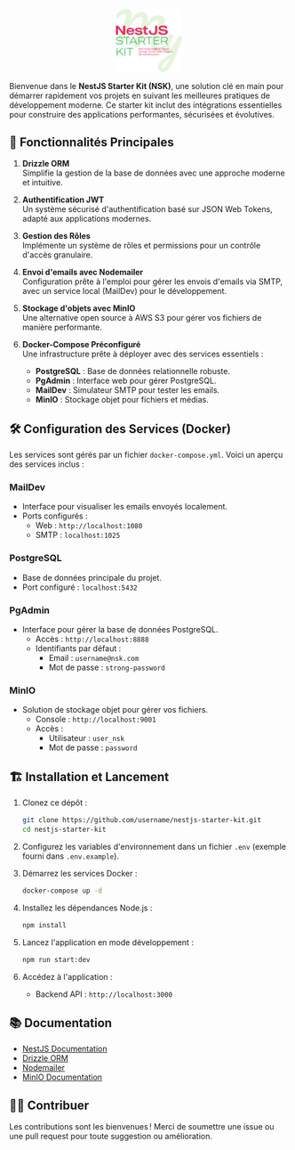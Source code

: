
<p align="center">
  <a href="http://nestjs.com/" target="blank"><img src="nsk.svg" width="120" alt="Nest Logo" /></a>
</p>

Bienvenue dans le **NestJS Starter Kit (NSK)**, une solution clé en main pour démarrer rapidement vos projets en suivant les meilleures pratiques de développement moderne. Ce starter kit inclut des intégrations essentielles pour construire des applications performantes, sécurisées et évolutives.

## 🚀 Fonctionnalités Principales

1. **Drizzle ORM**  
   Simplifie la gestion de la base de données avec une approche moderne et intuitive.

2. **Authentification JWT**  
   Un système sécurisé d'authentification basé sur JSON Web Tokens, adapté aux applications modernes.

3. **Gestion des Rôles**  
   Implémente un système de rôles et permissions pour un contrôle d'accès granulaire.

4. **Envoi d'emails avec Nodemailer**  
   Configuration prête à l'emploi pour gérer les envois d'emails via SMTP, avec un service local (MailDev) pour le développement.

5. **Stockage d'objets avec MinIO**  
   Une alternative open source à AWS S3 pour gérer vos fichiers de manière performante.

6. **Docker-Compose Préconfiguré**  
   Une infrastructure prête à déployer avec des services essentiels :
    - **PostgreSQL** : Base de données relationnelle robuste.
    - **PgAdmin** : Interface web pour gérer PostgreSQL.
    - **MailDev** : Simulateur SMTP pour tester les emails.
    - **MinIO** : Stockage objet pour fichiers et médias.

## 🛠️ Configuration des Services (Docker)

Les services sont gérés par un fichier `docker-compose.yml`. Voici un aperçu des services inclus :

### MailDev
- Interface pour visualiser les emails envoyés localement.
- Ports configurés :
    - Web : `http://localhost:1080`
    - SMTP : `localhost:1025`

### PostgreSQL
- Base de données principale du projet.
- Port configuré : `localhost:5432`

### PgAdmin
- Interface pour gérer la base de données PostgreSQL.
    - Accès : `http://localhost:8888`
    - Identifiants par défaut :
        - Email : `username@nsk.com`
        - Mot de passe : `strong-password`

### MinIO
- Solution de stockage objet pour gérer vos fichiers.
    - Console : `http://localhost:9001`
    - Accès :
        - Utilisateur : `user_nsk`
        - Mot de passe : `password`

## 🏗️ Installation et Lancement

1. Clonez ce dépôt :
   ```bash
   git clone https://github.com/username/nestjs-starter-kit.git
   cd nestjs-starter-kit
   ```

2. Configurez les variables d'environnement dans un fichier `.env` (exemple fourni dans `.env.example`).

3. Démarrez les services Docker :
   ```bash
   docker-compose up -d
   ```

4. Installez les dépendances Node.js :
   ```bash
   npm install
   ```

5. Lancez l'application en mode développement :
   ```bash
   npm run start:dev
   ```

6. Accédez à l'application :
    - Backend API : `http://localhost:3000`

## 📚 Documentation

- [NestJS Documentation](https://docs.nestjs.com/)
- [Drizzle ORM](https://orm.drizzle.team/)
- [Nodemailer](https://nodemailer.com/)
- [MinIO Documentation](https://docs.min.io/)

## 🧑‍💻 Contribuer

Les contributions sont les bienvenues ! Merci de soumettre une issue ou une pull request pour toute suggestion ou amélioration.
